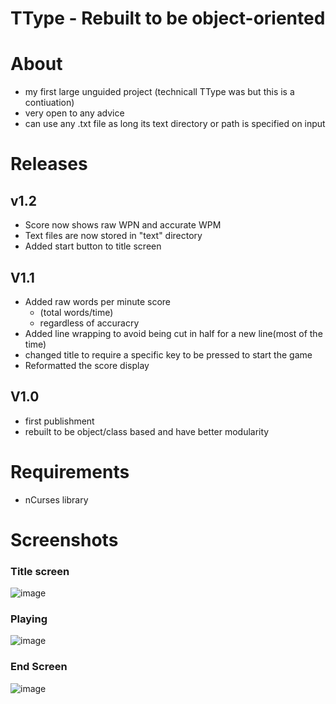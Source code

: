 # TType - Rebuilt to be object-oriented
# About 
- my first large unguided project (technicall TType was but this is a contiuation)
- very open to any advice
- can use any .txt file as long its text directory or path is specified on input

# Releases
## v1.2
- Score now shows raw WPN and accurate WPM
- Text files are now stored in "text" directory
- Added start button to title screen

## V1.1
- Added raw words per minute score
  - (total words/time)
  - regardless of accuracry
- Added line wrapping to avoid being cut in half for a new line(most of the time)
- changed title to require a specific key to be pressed to start the game
- Reformatted the score display

## V1.0
- first publishment
- rebuilt to be object/class based and have better modularity

# Requirements
- nCurses library

# Screenshots
### Title screen
![image](https://github.com/TobyTowler/TTypeRestructured/assets/135618916/9f0d6586-4fb2-4342-8f9e-32490daa8cfb)



### Playing
![image](https://github.com/TobyTowler/TTypeRestructured/assets/135618916/d49bc16b-0cab-439b-aba9-2ccd7c9c35ca)

### End Screen
![image](https://github.com/TobyTowler/TTypeRestructured/assets/135618916/22c96933-7210-4305-8b73-f017a5e6facb)
